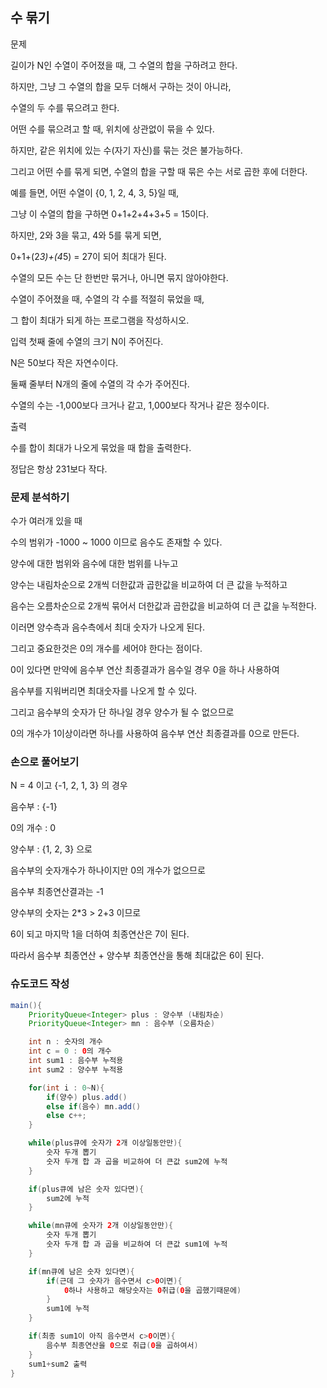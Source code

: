 ## 수 묶기

문제

길이가 N인 수열이 주어졌을 때, 그 수열의 합을 구하려고 한다. 

하지만, 그냥 그 수열의 합을 모두 더해서 구하는 것이 아니라, 

수열의 두 수를 묶으려고 한다. 

어떤 수를 묶으려고 할 때, 위치에 상관없이 묶을 수 있다. 

하지만, 같은 위치에 있는 수(자기 자신)를 묶는 것은 불가능하다. 

그리고 어떤 수를 묶게 되면, 수열의 합을 구할 때 묶은 수는 서로 곱한 후에 더한다.

예를 들면, 어떤 수열이 {0, 1, 2, 4, 3, 5}일 때, 

그냥 이 수열의 합을 구하면 0+1+2+4+3+5 = 15이다. 

하지만, 2와 3을 묶고, 4와 5를 묶게 되면, 

0+1+(2*3)+(4*5) = 27이 되어 최대가 된다.

수열의 모든 수는 단 한번만 묶거나, 아니면 묶지 않아야한다.

수열이 주어졌을 때, 수열의 각 수를 적절히 묶었을 때, 

그 합이 최대가 되게 하는 프로그램을 작성하시오.

입력
첫째 줄에 수열의 크기 N이 주어진다. 

N은 50보다 작은 자연수이다. 

둘째 줄부터 N개의 줄에 수열의 각 수가 주어진다. 

수열의 수는 -1,000보다 크거나 같고, 1,000보다 작거나 같은 정수이다.

출력

수를 합이 최대가 나오게 묶었을 때 합을 출력한다. 

정답은 항상 231보다 작다.

### 문제 분석하기

수가 여러개 있을 때 

수의 범위가 -1000 ~ 1000 이므로 음수도 존재할 수 있다.

양수에 대한 범위와 음수에 대한 범위를 나누고

양수는 내림차순으로 2개씩 더한값과 곱한값을 비교하여 더 큰 값을 누적하고

음수는 오름차순으로 2개씩 묶어서 더한값과 곱한값을 비교하여 더 큰 값을 누적한다.

이러면 양수측과 음수측에서 최대 숫자가 나오게 된다.

그리고 중요한것은 0의 개수를 세어야 한다는 점이다.

0이 있다면 만약에 음수부 연산 최종결과가 음수일 경우 0을 하나 사용하여

음수부를 지워버리면 최대숫자를 나오게 할 수 있다.

그리고 음수부의 숫자가 단 하나일 경우 양수가 될 수 없으므로

0의 개수가 1이상이라면 하나를 사용하여 음수부 연산 최종결과를 0으로 만든다.

### 손으로 풀어보기

N = 4 이고 {-1, 2, 1, 3} 의 경우

음수부 : {-1}

0의 개수 : 0

양수부 : {1, 2, 3} 으로

음수부의 숫자개수가 하나이지만 0의 개수가 없으므로 

음수부 최종연산결과는 -1

양수부의 숫자는 2*3 > 2+3 이므로 

6이 되고 마지막 1을 더하여 최종연산은 7이 된다.

따라서 음수부 최종연산 + 양수부 최종연산을 통해 최대값은 6이 된다.

### 슈도코드 작성

```java
main(){
    PriorityQueue<Integer> plus : 양수부 (내림차순)
    PriorityQueue<Integer> mn : 음수부 (오름차순)

    int n : 숫자의 개수
    int c = 0 : 0의 개수
    int sum1 : 음수부 누적용
    int sum2 : 양수부 누적용

    for(int i : 0~N){
        if(양수) plus.add()
        else if(음수) mn.add()
        else c++;
    }

    while(plus큐에 숫자가 2개 이상일동안만){
        숫자 두개 뽑기
        숫자 두개 합 과 곱을 비교하여 더 큰값 sum2에 누적
    }

    if(plus큐에 남은 숫자 있다면){
        sum2에 누적
    }

    while(mn큐에 숫자가 2개 이상일동안만){
        숫자 두개 뽑기
        숫자 두개 합 과 곱을 비교하여 더 큰값 sum1에 누적
    }

    if(mn큐에 남은 숫자 있다면){
        if(근데 그 숫자가 음수면서 c>0이면){
            0하나 사용하고 해당숫자는 0취급(0을 곱했기때문에)
        }
        sum1에 누적
    }

    if(최종 sum1이 아직 음수면서 c>0이면){
        음수부 최종연산을 0으로 취급(0을 곱하여서)
    }
    sum1+sum2 출력
}
```

